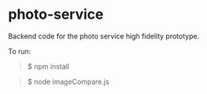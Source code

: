 # photo-service
Backend code for the photo service high fidelity prototype. 

To run: 

> $ npm install

> $ node imageCompare.js 
